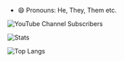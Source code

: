 <!--
### Hi there, I am Kavyansh Khaitan 👋


Here are some ideas to get you started:

- 🔭 I’m currently doing Whitehat Junior Classes
- 🌱 I’m currently learning coding
<!--- 👯 I’m looking to collaborate on ...
- 🤔 I’m looking for help with ...
- 💬 Ask me about ...
-->
<!--
- 📫 How to reach me: Email - [kavyanshkhaitan11@gmail.com](mailto:kavyanshkhaitan11@gmail.com)
-->
- 😄 Pronouns: He, They, Them etc.
<!-- -
- ⚡ Fun fact: ...
-->


![YouTube Channel Subscribers](https://img.shields.io/youtube/channel/subscribers/UCAcEz2tVLs6olOpfs_2ps_A?style=for-the-badge)

![Stats](https://github-readme-stats.vercel.app/api?username=KavyanshKhaitan2&theme=jolly&show_icons=true)

![Top Langs](https://github-readme-stats.vercel.app/api/top-langs/?username=KavyanshKhaitan2&theme=jolly)
